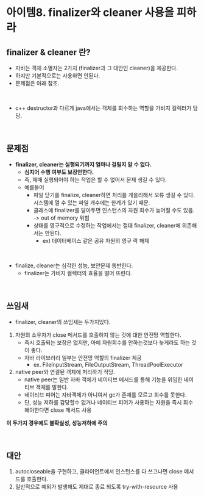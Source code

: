 # 아이템8. finalizer와 cleaner 사용을 피하라

## finalizer & cleaner 란?
- 자바는 객체 소멸자는 2가지 (finalizer과 그 대안인 cleaner)을 제공한다.
- 하지만 기본적으로는 사용하면 안된다.
- 문제점은 아래 참조.

<br/>

- c++ destructor과 다르게 java에서는 객체를 회수하는 역할을 가비지 컬렉터가 담당.

<br/>

## 문제점

- __finalizer, cleaner는 실행되기까지 얼마나 걸릴지 알 수 없다.__
  - __심지어 수행 여부도 보장안한다.__
  - 즉, 제때 실행되어야 하는 작업은 할 수 없어서 문제 생길 수 있다.
  - 예를들어
    - 파일 닫기를 finalize, cleaner하면 처리를 게을리해서 오류 생길 수 있다. 시스템에 열 수 있는 파일 개수에는 한계가 있기 때문.
    - 클래스에 finalizer를 달아두면 인스턴스의 자원 회수가 늦어질 수도 있음. -> out of memory 위험
    - 상태를 영구적으로 수정하는 작업에서는 절대 finalizer, cleaner에 의존해서는 안된다.
      - ex) 데이터베이스 같은 공유 자원의 영구 락 해제

<br/>

- finalize, cleaner는 심각한 성능, 보안문제 동반한다.
  - finalizer는 가비지 컬렉터의 효율을 떨어 뜨린다.

<br/>

## 쓰임새

- finalizer, cleaner의 쓰임새는 두가지있다.  

1. 자원의 소유자가 close 메서드를 호출하지 않는 것에 대한 안전망 역할한다.
    - 즉시 호출되는 보장은 없지만, 아예 자원회수를 안하는것보다 늦게라도 하는 것이 좋다.
    - 자바 라이브러리 일부는 안전망 역할의 finalizer 제공
      - ex. FileInputStream, FileOutputStream, ThreadPoolExecutor
2. native peer와 연결된 객체에 처리하기 적당.
    - native peer는 일반 자바 객체가 네이티브 메서드를 통해 기능을 위임한 네이티브 객체를 말한다.
    - 네이티브 피어는 자바객체가 아니여서 gc가 존재를 모르고 회수를 못한다.
    - 단, 성능 저하를 감당할수 없거나 네이티브 피어가 사용하는 자원을 즉시 회수 해야한다면 close 메서드 사용


__이 두가지 경우에도 불확실성, 성능저하에 주의__  

<br/>

## 대안

1. autocloseable을 구현하고, 클라이언트에서 인스턴스를 다 쓰고나면 close 메서드를 호출한다.
2.  일반적으로 예외가 발생해도 제대로 종료 되도록 try-with-resource 사용

